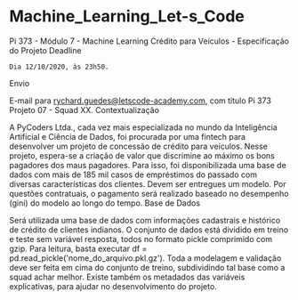 ﻿# Machine_Learning_Let-s_Code
 
Pi 373 - Módulo 7 - Machine Learning
Crédito para Veículos - Especificação do Projeto
Deadline

    Dia 12/10/2020, às 23h50.

Envio

E-mail para rychard.guedes@letscode-academy.com, com título Pi 373 Projeto 07 - Squad XX.
Contextualização

A PyCoders Ltda., cada vez mais especializada no mundo da Inteligência Artificial e Ciência de Dados, foi procurada por uma fintech para desenvolver um projeto de concessão de crédito para veículos. Nesse projeto, espera-se a criação de valor que discrimine ao máximo os bons pagadores dos maus pagadores. Para isso, foi disponibilizada uma base de dados com mais de 185 mil casos de empréstimos do passado com diversas características dos clientes. Devem ser entregues um modelo. Por questões contratuais, o pagamento será realizado baseado no desempenho (gini) do modelo ao longo do tempo.
Base de Dados

Será utilizada uma base de dados com informações cadastrais e histórico de crédito de clientes indianos. O conjunto de dados está dividido em treino e teste sem variável resposta, todos no formato pickle comprimido com gzip. Para leitura, basta executar df = pd.read_pickle('nome_do_arquivo.pkl.gz'). Toda a modelagem e validação deve ser feita em cima do conjunto de treino, subdividindo tal base como a squad achar melhor. Existe também os metadados das variáveis explicativas, para ajudar no desenvolvimento do projeto.
